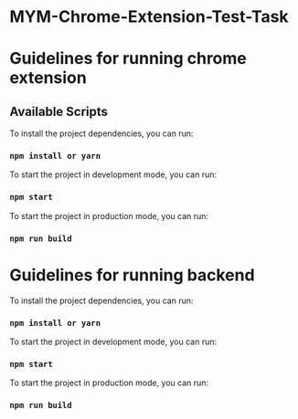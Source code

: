 # MYM-Chrome-Extension-Test-Task

# Guidelines for running chrome extension

## Available Scripts

To install the project dependencies, you can run:

### `npm install or yarn`

To start the project in development mode, you can run:

### `npm start`

To start the project in production mode, you can run:

### `npm run build`

# Guidelines for running backend

To install the project dependencies, you can run:

### `npm install or yarn`

To start the project in development mode, you can run:

### `npm start`

To start the project in production mode, you can run:

### `npm run build`
